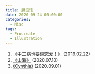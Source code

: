 ```yaml
---
title: 展览馆
date: 2020-09-24 00:00:00
categories:
  - Misc
tags:
  - Procreate
  - Illustration
---
```


1. [《中二病也要谈恋爱！》](https://www.pixiv.net/artworks/73537053) (2019.02.22)
2. [《山海》](https://www.pixiv.net/artworks/83710927) (2020.07.10)
3. [《Cynthia》](https://www.pixiv.net/artworks/84100968) (2020.09.01)
